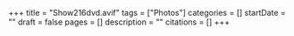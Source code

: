 +++
title = "Show216dvd.avif"
tags = ["Photos"]
categories = []
startDate = ""
draft = false
pages = []
description = ""
citations = []
+++
